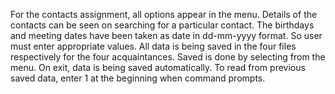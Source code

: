 For the contacts assignment, all options appear in the menu.
Details of the contacts can be seen on searching for a particular contact.
The birthdays and meeting dates have been taken as date in dd-mm-yyyy format.
So user must enter appropriate values.
All data is being saved in the four files respectively for the four acquaintances.
Saved is done by selecting from the menu.
On exit, data is being saved automatically.
To read from previous saved data, enter 1 at the beginning when command prompts.
